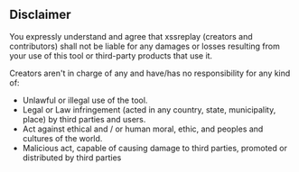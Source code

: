 ## Disclaimer

You expressly understand and agree that xssreplay (creators and contributors) shall not be liable for any damages or losses resulting from your use of this tool or third-party products that use it.

Creators aren't in charge of any and have/has no responsibility for any kind of:

- Unlawful or illegal use of the tool.
- Legal or Law infringement (acted in any country, state, municipality, place) by third parties and users.
- Act against ethical and / or human moral, ethic, and peoples and cultures of the world.
- Malicious act, capable of causing damage to third parties, promoted or distributed by third parties 
